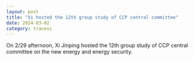 ```yaml
---
layout: post
title: "Xi hosted the 12th group study of CCP central committee"
date: 2024-03-02
category: tracexi
---
```


On 2/29 afternoon, Xi Jinping hosted the 12th group study of CCP central committee on the new energy and energy security.

